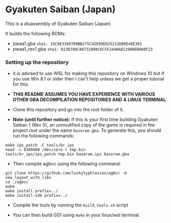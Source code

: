 # Gyakuten Saiban (Japan)

This is a disassembly of Gyakuten Saiban (Japan)

It builds the following ROMs:
* pwaa1.gba `sha1: 15C0E3389709BB275C42E99ED25212D09E49E361`
* pwaa1_rev1.gba `sha1: D23B788C80732898C6CFE344A6811900EB060F23`

### Setting up the repository

* it is advised to use WSL for making this repository on Windows 10 but if you use Win 8.1 or older then i can't help unless we get a proper tutorial for this.  

* **THIS README ASSUMES YOU HAVE EXPERIENCE WITH VARIOUS OTHER GBA DECOMPILATION REPOSITORIES AND A LINUX TERMINAL** 

* Clone this repository and go into the root folder of it.

* **Note (until further notice):** If this is your first time building Gyakuten Saiban 1 (Rev 0), an unmodified copy of the game is required in the project root under the name `baserom.gba`. To generate this, you should run the following commands:
```
make ips_patch -C tools/br_ips
head -c 8388608 /dev/zero > tmp.bin
tools/br_ips/ips_patch tmp.bin baserom.ips baserom.gba
```

* Then compile agbcc using the following command:
```
git clone https://github.com/luckytyphlosion/agbcc -b new_layout_with_libs
cd ./agbcc
make
make install prefix=../
make install-sdk prefix=../
```
* Compile the tools by running the `build_tools.sh` script

* You can then build GS1 using `make` in your linux/wsl terminal.
